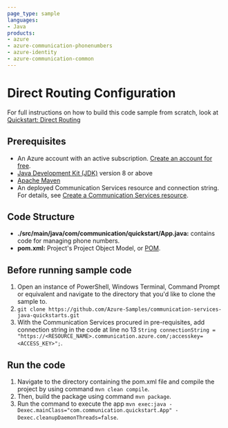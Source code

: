 ```yaml
---
page_type: sample
languages:
- Java
products:
- azure
- azure-communication-phonenumbers
- azure-identity
- azure-communication-common
---
```



# Direct Routing Configuration

For full instructions on how to build this code sample from scratch, look at [Quickstart: Direct Routing](https://docs.microsoft.com/azure/communication-services/quickstarts/telephony-sms/voice-routing-sdk-config?pivots=programming-language-java)

## Prerequisites

- An Azure account with an active subscription. [Create an account for free](https://azure.microsoft.com/free/?WT.mc_id=A261C142F). 
- [Java Development Kit (JDK)](https://docs.microsoft.com/azure/developer/java/fundamentals/java-jdk-install) version 8 or above
- [Apache Maven](https://maven.apache.org/download.cgi)
- An deployed Communication Services resource and connection string. For details, see [Create a Communication Services resource](https://docs.microsoft.com/azure/communication-services/quickstarts/create-communication-resource).

## Code Structure

- **./src/main/java/com/communication/quickstart/App.java:** contains code for managing phone numbers.
- **pom.xml:** Project's Project Object Model, or [POM](https://maven.apache.org/guides/introduction/introduction-to-the-pom.html).

## Before running sample code

1. Open an instance of PowerShell, Windows Terminal, Command Prompt or equivalent and navigate to the directory that you'd like to clone the sample to.
2. `git clone https://github.com/Azure-Samples/communication-services-java-quickstarts.git`
3.  With the Communication Services procured in pre-requisites, add connection string in the code at line no 13
    ```String connectionString = "https://<RESOURCE_NAME>.communication.azure.com/;accesskey=<ACCESS_KEY>";```. 


## Run the code

1. Navigate to the directory containing the pom.xml file and compile the project by using command `mvn clean compile`.
2. Then, build the package using command `mvn package`.
3. Run the command to execute the app `mvn exec:java -Dexec.mainClass="com.communication.quickstart.App" -Dexec.cleanupDaemonThreads=false`.
